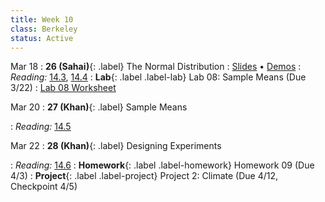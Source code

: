 ```yaml
---
title: Week 10
class: Berkeley
status: Active
---
```


Mar 18
: **26 (Sahai)**{: .label} The Normal Distribution
   : [Slides](https://docs.google.com/presentation/d/1BK5sYdh9eMQUDRPqPM0XGPIkv5R_L9k3Y8qidjJdVD8/edit?usp=sharing) &#8226; [Demos](https://data8.datahub.berkeley.edu/hub/user-redirect/git-pull?repo=https%3A%2F%2Fgithub.com%2Fdata-8%2Fmaterials-sp24&urlpath=tree%2Fmaterials-sp24%2Flec%2Flec26%2Flec26.ipynb)
: *Reading:* [14.3](https://inferentialthinking.com/chapters/14/3/SD_and_the_Normal_Curve.html), [14.4](https://inferentialthinking.com/chapters/14/4/Central_Limit_Theorem.html)
: **Lab**{: .label .label-lab} Lab 08: Sample Means (Due 3/22)
   : [Lab 08 Worksheet](https://drive.google.com/file/d/1hYmPd6y-vrtKb00hIipYd9CeA6rTrNNv/view?usp=sharing)

Mar 20
: **27 (Khan)**{: .label} Sample Means
 <!-- : [Slides](#) &#8226; [Demos](#) &#8226; [Blank Demos](#) -->
: *Reading:* [14.5](https://inferentialthinking.com/chapters/14/5/Variability_of_the_Sample_Mean.html)

Mar 22
: **28 (Khan)**{: .label} Designing Experiments
 <!-- : [Slides](#) &#8226; [Demos](#) &#8226; [Blank Demos](#) -->
: *Reading:* [14.6](https://inferentialthinking.com/chapters/14/6/Choosing_a_Sample_Size.html)
: **Homework**{: .label .label-homework} Homework 09 (Due 4/3)
: **Project**{: .label .label-project} Project 2: Climate (Due 4/12, Checkpoint 4/5)